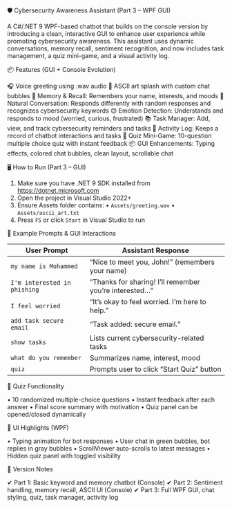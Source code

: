 🛡️ Cybersecurity Awareness Assistant (Part 3 – WPF GUI)

A C#/.NET 9 WPF-based chatbot that builds on the console version by introducing a clean, interactive GUI to enhance user experience while promoting cybersecurity awareness. This assistant uses dynamic conversations, memory recall, sentiment recognition, and now includes task management, a quiz mini-game, and a visual activity log.

📦 Features (GUI + Console Evolution)

🎧 Voice greeting using .wav audio
🎨 ASCII art splash with custom chat bubbles
🧠 Memory & Recall: Remembers your name, interests, and moods
💬 Natural Conversation: Responds differently with random responses and recognizes cybersecurity keywords
😊 Emotion Detection: Understands and responds to mood (worried, curious, frustrated)
📚 Task Manager: Add, view, and track cybersecurity reminders and tasks
🧾 Activity Log: Keeps a record of chatbot interactions and tasks
🧠 Quiz Mini-Game: 10-question multiple choice quiz with instant feedback
📦 GUI Enhancements: Typing effects, colored chat bubbles, clean layout, scrollable chat

🖥️ How to Run (Part 3 – GUI)

1. Make sure you have .NET 9 SDK installed from https://dotnet.microsoft.com
2. Open the project in Visual Studio 2022+
3. Ensure Assets folder contains:
   • `Assets/greeting.wav`
   • `Assets/ascii_art.txt`
4. Press `F5` or click `Start` in Visual Studio to run

💬 Example Prompts & GUI Interactions

| User Prompt                  | Assistant Response                                      |
| ---------------------------- | ------------------------------------------------------- |
| `my name is Mohammed`            | “Nice to meet you, John!” (remembers your name)         |
| `I'm interested in phishing` | “Thanks for sharing! I’ll remember you’re interested…” |
| `I feel worried`             | “It’s okay to feel worried. I’m here to help.”          |
| `add task secure email`      | “Task added: secure email.”                             |
| `show tasks`                 | Lists current cybersecurity-related tasks               |
| `what do you remember`       | Summarizes name, interest, mood                         |
| `quiz`                       | Prompts user to click “Start Quiz” button               |

🧠 Quiz Functionality

• 10 randomized multiple-choice questions
• Instant feedback after each answer
• Final score summary with motivation
• Quiz panel can be opened/closed dynamically

🎨 UI Highlights (WPF)

• Typing animation for bot responses
• User chat in green bubbles, bot replies in gray bubbles
• ScrollViewer auto-scrolls to latest messages
• Hidden quiz panel with toggled visibility

📌 Version Notes

✔ Part 1: Basic keyword and memory chatbot (Console)
✔ Part 2: Sentiment handling, memory recall, ASCII UI (Console)
✔ Part 3: Full WPF GUI, chat styling, quiz, task manager, activity log

